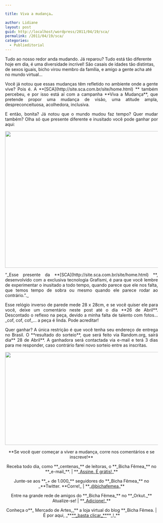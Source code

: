 ```yaml
---

title: Viva a mudança…

author: Lidiane
layout: post
guid: http://localhost/wordpress/2011/04/19/sca/
permalink: /2011/04/19/sca/
categories:
  - Publieditorial
---
```

Tudo ao nosso redor anda mudando. Já reparou? Tudo está tão diferente hoje em dia, é uma diversidade incrível! São casais de idades tão distintas, de sexos iguais, bicho virou membro da família, e amigo a gente acha até no mundo virtual…

<p style="text-align: justify;">
  Você já notou que essas mudanças têm refletido no ambiente onde a gente vive? Pois é. A **[SCA](http://site.sca.com.br/site/home.html) ** também percebeu, e por isso está aí com a campanha **Viva a Mudança**, que pretende propor uma mudança de visão, uma atitude ampla, despreconceituosa, acolhedora, inclusiva.
</p>

<!--more-->

<p style="text-align: justify;">
  E então, bonita? Já notou que o mundo mudou faz tempo? Quer mudar também? Olha só que presente diferente e inusitado você pode ganhar por aqui:
</p>

[<img class="alignnone size-full wp-image-6259" title="Relógio Inverso" src="http://www.trololodemulher.com.br/blog/wp-content/uploads/2011/04/Relogio-Inverso.jpg" alt="" width="600" height="450" />](http://www.trololodemulher.com.br/blog/wp-content/uploads/2011/04/Relogio-Inverso.jpg)

<p style="text-align: justify;">
  “_Esse presente da **[SCA](http://site.sca.com.br/site/home.html) **, desenvolvido com a exclusiva tecnologia Grafismi, é para que você lembre de experimentar o inusitado a todo tempo, quando parece que ele nos falta, que temos tempo de sobra ou mesmo quando ele parece rodar ao contrário.”._
</p>

<p style="text-align: justify;">
  Esse relógio inverso de parede mede 28 x 28cm, e se você quiser ele para você, deixe um comentário neste post até o dia **26 de Abril**. Descontado o reflexo na peça, devido a minha falta de talento com fotos… _cof, cof, cof_… a peça é linda. Pode acreditar!
</p>

<p style="text-align: justify;">
  Quer ganhar? A única restrição é que você tenha seu endereço de entrega no Brasil. O **resultado do sorteio**, que será feito via Random.org, sairá dia** 28 de Abril**. A ganhadora será contactada via e-mail e terá 3 dias para me responder, caso contrário farei novo sorteio entre as inscritas.
</p>

<p style="text-align: center;">
  <a href="http://www.trololodemulher.com.br/blog/wp-content/uploads/2011/04/SCA-Viva-a-Mudanca.jpg"><img class="alignnone size-full wp-image-6260" title="SCA - Viva a Mudança" src="http://www.trololodemulher.com.br/blog/wp-content/uploads/2011/04/SCA-Viva-a-Mudanca.jpg" alt="" width="600" height="306" /></a>
</p>

<p style="text-align: center;">
  **Se você quer começar a viver a mudança, corre nos comentários e se inscreve!**
</p>

<p style="text-align: center;">
  Receba todo dia, como **_centenas_** de leitoras, o **_Bicha Fêmea_** no **_e-mail_**. | **_<a href="http://feedburner.google.com/fb/a/mailverify?uri=blogbichafemea&loc=pt_BR">Assine. É grátis!</a>_**
</p>

<p style="text-align: center;">
  Junte-se aos **_+ de 1.000_** seguidores do **_Bicha Fêmea_** no _**Twitter. **Corre!_ | **_<a href="http://twitter.com/bichafemea">@bichafemea</a>_**
</p>

<p style="text-align: center;">
  Entre na grande rede de amigos do **_Bicha Fêmea_** no **_Orkut._** Atualize-se! | **_<a href="http://www.orkut.com.br/Main#Profile?uid=5161612886294499900">Adicione!</a>_**
</p>

<p style="text-align: center;">
  Conheça o**_ Mercado de Artes,_** a loja virtual do blog **_Bicha Fêmea. | É por aqui, _**<a href="http://www.trololodemulher.com.br/loja/">**_basta clicar_**</a>**_!_**
</p>